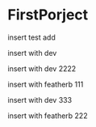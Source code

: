# FirstPorject

insert test add

insert with dev

insert with dev 2222

insert with featherb 111

insert with dev 333

insert with featherb 222
